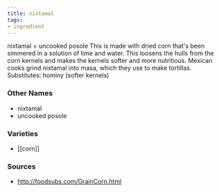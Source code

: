 ```yaml
---
title: nixtamal
tags:
- ingredient
---
```

nixtamal = uncooked posole This is made with dried corn that's been simmered in a solution of lime and water. This loosens the hulls from the corn kernels and makes the kernels softer and more nutritious. Mexican cooks grind nixtamal into masa, which they use to make tortillas. Substitutes: hominy (softer kernels)

### Other Names

* nixtamal
* uncooked posole

### Varieties

* [[corn]]

### Sources
* http://foodsubs.com/GrainCorn.html
